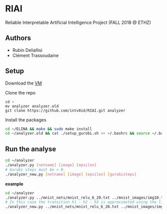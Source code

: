 # RIAI

Reliable Interpretable Artificial Intelligence Project (FALL 2018 @ ETHZ)

## Authors

* Rubin Deliallisi
* Clément Trassoudaine

## Setup

Download the [VM](https://files.sri.inf.ethz.ch/website/teaching/riai2018/materials/project/riai.ova)

Clone the repo

```
cd ~
mv analyzer analyzer.old
git clone https://github.com/intv0id/RIAI.git analyzer
```

Install the packages

``` bash
cd ~/ELINA && make && sudo make install
cd ~/analyzer.old && cat ./setup_gurobi.sh >> ~/.bashrc && source ~/.bashrc
```

## Run the analyse

``` bash
cd ~/analyzer
./analyzer.py [netname] [image] [epsilon]
# Gurobi steps must be > 0.
./analyzer_new.py [netname] [image] [epsilon] [gurobisteps]
```

**example**

``` bash
cd ~/analyzer
./analyzer.py ../mnist_nets/mnist_relu_6_20.txt ../mnist_images/img10.txt 0.1
# In this case the transition h1 - h2 - h3 is approximated using the linear solver.
./analyzer_new.py ../mnist_nets/mnist_relu_6_20.txt ../mnist_images/img10.txt 0.1 3
```
